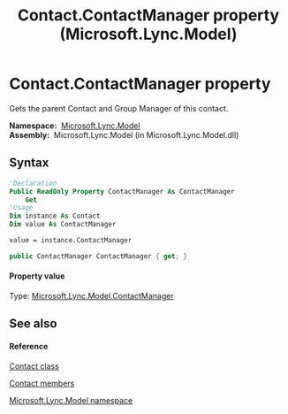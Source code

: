 ﻿---
title: Contact.ContactManager property  (Microsoft.Lync.Model)
TOCTitle: 'ContactManager property '
ms:assetid: P:Microsoft.Lync.Model.Contact.ContactManager_DI_3_UC_OCS14MrefLyncWPF
ms:mtpsurl: https://msdn.microsoft.com/en-us/library/microsoft.lync.model.contact.contactmanager_di_3_uc_ocs14mreflyncwpf(v=office.15)
ms:contentKeyID: 48589950
ms.date: 07/28/2014
mtps_version: v=office.15
f1_keywords:
- Microsoft.Lync.Model.Contact.ContactManager
dev_langs:
- CSharp
- JScript
- VB
- other
---

# Contact.ContactManager property

Gets the parent Contact and Group Manager of this contact.

**Namespace:**  [Microsoft.Lync.Model](microsoft-lync-model-namespace_2.md)  
**Assembly:**  Microsoft.Lync.Model (in Microsoft.Lync.Model.dll)

## Syntax

``` vb
'Declaration
Public ReadOnly Property ContactManager As ContactManager
    Get
'Usage
Dim instance As Contact
Dim value As ContactManager

value = instance.ContactManager
```

``` csharp
public ContactManager ContactManager { get; }
```

#### Property value

Type: [Microsoft.Lync.Model.ContactManager](contactmanager-class-microsoft-lync-model_2.md)  

## See also

#### Reference

[Contact class](contact-class-microsoft-lync-model_2.md)

[Contact members](contact-members-microsoft-lync-model_2.md)

[Microsoft.Lync.Model namespace](microsoft-lync-model-namespace_2.md)

